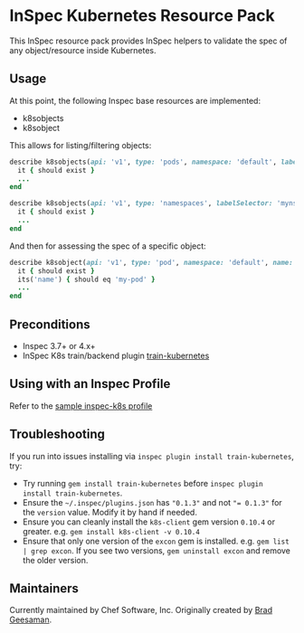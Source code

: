 # InSpec Kubernetes Resource Pack

This InSpec resource pack provides InSpec helpers to validate the spec of any object/resource inside Kubernetes.

## Usage

At this point, the following Inspec base resources are implemented:

- k8sobjects
- k8sobject

This allows for listing/filtering objects:

```ruby
describe k8sobjects(api: 'v1', type: 'pods', namespace: 'default', labelSelector: 'run=nginx') do
  it { should exist }
  ...
end
```

```ruby
describe k8sobjects(api: 'v1', type: 'namespaces', labelSelector: 'myns=prod') do
  it { should exist }
  ...
end
```

And then for assessing the spec of a specific object:

```ruby
describe k8sobject(api: 'v1', type: 'pod', namespace: 'default', name: 'my-pod') do
  it { should exist }
  its('name') { should eq 'my-pod' }
  ...
end
```

## Preconditions

- Inspec 3.7+ or 4.x+
- InSpec K8s train/backend plugin [train-kubernetes](https://github.com/bgeesaman/train-kubernetes)

## Using with an Inspec Profile

Refer to the [sample inspec-k8s profile](https://github.com/bgeesaman/inspec-k8s-sample)

## Troubleshooting

If you run into issues installing via `inspec plugin install train-kubernetes`, try:

* Try running `gem install train-kubernetes` before `inspec plugin install train-kubernetes`.
* Ensure the `~/.inspec/plugins.json` has `"0.1.3"` and not `"= 0.1.3"` for the `version` value.  Modify it by hand if needed.
* Ensure you can cleanly install the `k8s-client` gem version `0.10.4` or greater.  e.g. `gem install k8s-client -v 0.10.4`
* Ensure that only one version of the `excon` gem is installed.  e.g. `gem list | grep excon`.  If you see two versions, `gem uninstall excon` and remove the older version.

## Maintainers
Currently maintained by Chef Software, Inc. Originally created by [Brad Geesaman](https://github.com/bgeesaman).